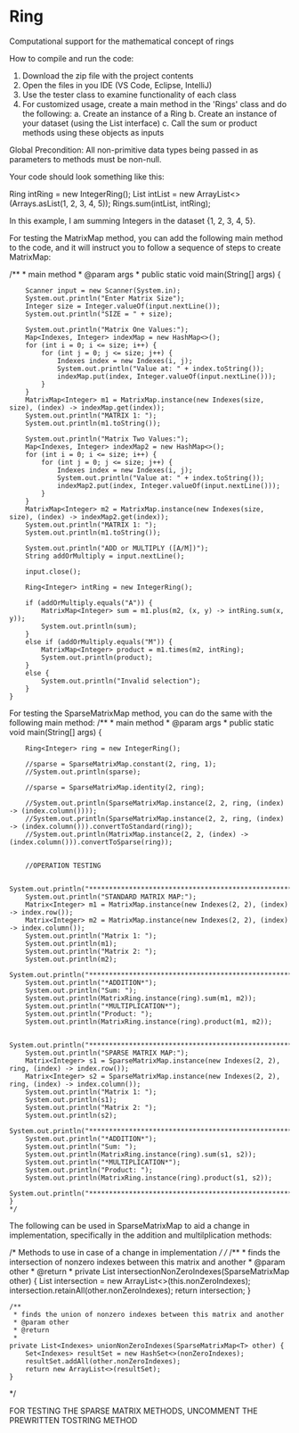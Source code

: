# Ring
 Computational support for the mathematical concept of rings

 How to compile and run the code:

 1. Download the zip file with the project contents
 2. Open the files in you IDE (VS Code, Eclipse, IntelliJ)
 3. Use the tester class to examine functionality of each class
 4. For customized usage, create a main method in the 'Rings' class and do the following:
    a. Create an instance of a Ring
    b. Create an instance of your dataset (using the List interface)
    c. Call the sum or product methods using these objects as inputs

Global Precondition: All non-primitive data types being passed in as parameters to methods must be non-null. 

Your code should look something like this:

Ring<Integer> intRing = new IntegerRing();
List<Integer> intList = new ArrayList<>(Arrays.asList(1, 2, 3, 4, 5));
Rings.sum(intList, intRing);

In this example, I am summing Integers in the dataset {1, 2, 3, 4, 5}.

For testing the MatrixMap method, you can add the following main method to the code, and it will instruct you to follow a sequence of steps to create MatrixMap:

   /**
    * main method
    * @param args
    *
    public static void main(String[] args) {

        Scanner input = new Scanner(System.in);
        System.out.println("Enter Matrix Size");
        Integer size = Integer.valueOf(input.nextLine());
        System.out.println("SIZE = " + size);

        System.out.println("Matrix One Values:");
        Map<Indexes, Integer> indexMap = new HashMap<>();
        for (int i = 0; i <= size; i++) {
            for (int j = 0; j <= size; j++) {
                Indexes index = new Indexes(i, j);
                System.out.println("Value at: " + index.toString());
                indexMap.put(index, Integer.valueOf(input.nextLine()));
            }
        }
        MatrixMap<Integer> m1 = MatrixMap.instance(new Indexes(size, size), (index) -> indexMap.get(index));
        System.out.println("MATRIX 1: ");
        System.out.println(m1.toString());

        System.out.println("Matrix Two Values:");
        Map<Indexes, Integer> indexMap2 = new HashMap<>();
        for (int i = 0; i <= size; i++) {
            for (int j = 0; j <= size; j++) {
                Indexes index = new Indexes(i, j);
                System.out.println("Value at: " + index.toString());
                indexMap2.put(index, Integer.valueOf(input.nextLine()));
            }
        }
        MatrixMap<Integer> m2 = MatrixMap.instance(new Indexes(size, size), (index) -> indexMap2.get(index));
        System.out.println("MATRIX 1: ");
        System.out.println(m1.toString());

        System.out.println("ADD or MULTIPLY ([A/M])");
        String addOrMultiply = input.nextLine();

        input.close();

        Ring<Integer> intRing = new IntegerRing();

        if (addOrMultiply.equals("A")) {
            MatrixMap<Integer> sum = m1.plus(m2, (x, y) -> intRing.sum(x, y));
            System.out.println(sum);
        }
        else if (addOrMultiply.equals("M")) {
            MatrixMap<Integer> product = m1.times(m2, intRing);
            System.out.println(product);
        }
        else {
            System.out.println("Invalid selection");
        }
    }

For testing the SparseMatrixMap method, you can do the same with the following main method:
    /**
     * main method
     * @param args
     *
    public static void main(String[] args) {
        
        Ring<Integer> ring = new IntegerRing();

        //sparse = SparseMatrixMap.constant(2, ring, 1);
        //System.out.println(sparse);

        //sparse = SparseMatrixMap.identity(2, ring);

        //System.out.println(SparseMatrixMap.instance(2, 2, ring, (index) -> (index.column())));
        //System.out.println(SparseMatrixMap.instance(2, 2, ring, (index) -> (index.column())).convertToStandard(ring));
        //System.out.println(MatrixMap.instance(2, 2, (index) -> (index.column())).convertToSparse(ring));


        //OPERATION TESTING

        System.out.println("***************************************************");
        System.out.println("STANDARD MATRIX MAP:");
        Matrix<Integer> m1 = MatrixMap.instance(new Indexes(2, 2), (index) -> index.row());
        Matrix<Integer> m2 = MatrixMap.instance(new Indexes(2, 2), (index) -> index.column());
        System.out.println("Matrix 1: ");
        System.out.println(m1);
        System.out.println("Matrix 2: ");
        System.out.println(m2);
        System.out.println("***************************************************");
        System.out.println("*ADDITION*");
        System.out.println("Sum: ");
        System.out.println(MatrixRing.instance(ring).sum(m1, m2));
        System.out.println("*MULTIPLICATION*");
        System.out.println("Product: ");
        System.out.println(MatrixRing.instance(ring).product(m1, m2));

        System.out.println("***************************************************");
        System.out.println("SPARSE MATRIX MAP:");
        Matrix<Integer> s1 = SparseMatrixMap.instance(new Indexes(2, 2), ring, (index) -> index.row());
        Matrix<Integer> s2 = SparseMatrixMap.instance(new Indexes(2, 2), ring, (index) -> index.column());
        System.out.println("Matrix 1: ");
        System.out.println(s1);
        System.out.println("Matrix 2: ");
        System.out.println(s2);
        System.out.println("***************************************************");
        System.out.println("*ADDITION*");
        System.out.println("Sum: ");
        System.out.println(MatrixRing.instance(ring).sum(s1, s2));
        System.out.println("*MULTIPLICATION*");
        System.out.println("Product: ");
        System.out.println(MatrixRing.instance(ring).product(s1, s2));
        System.out.println("***************************************************");
    }
    */

The following can be used in SparseMatrixMap to aid a change in implementation, specifically in the addition and multilplication methods:

/* Methods to use in case of a change in implementation */
/*
    /**
     * finds the intersection of nonzero indexes between this matrix and another
     * @param other
     * @return
     *
    private List<Indexes> intersectionNonZeroIndexes(SparseMatrixMap<T> other) {
        List<Indexes> intersection = new ArrayList<>(this.nonZeroIndexes);
        intersection.retainAll(other.nonZeroIndexes);
        return intersection;
    }

    /**
     * finds the union of nonzero indexes between this matrix and another
     * @param other
     * @return
     *
    private List<Indexes> unionNonZeroIndexes(SparseMatrixMap<T> other) {
        Set<Indexes> resultSet = new HashSet<>(nonZeroIndexes);
        resultSet.addAll(other.nonZeroIndexes);
        return new ArrayList<>(resultSet);
    }
*/


FOR TESTING THE SPARSE MATRIX METHODS, UNCOMMENT THE PREWRITTEN TOSTRING METHOD